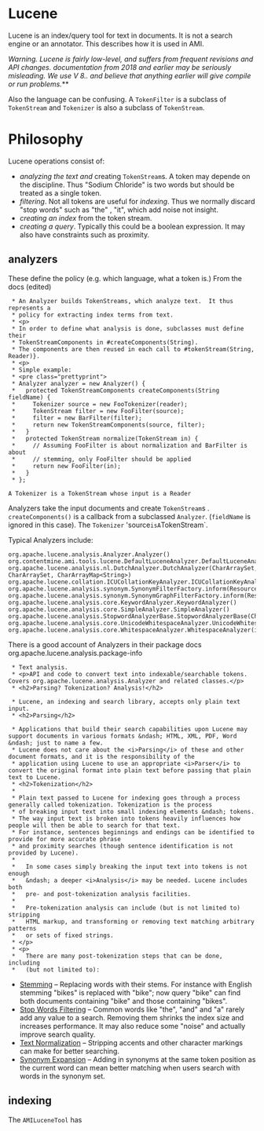 # Lucene

Lucene is an index/query tool for text in documents. It is not a search engine or an annotator. 
This describes how it is used in AMI.

***Warning. Lucene is fairly low-level, and suffers from frequent revisions and API changes. documentation from 2018 and earlier 
may be seriously misleading. We use V 8.*.* and believe that anything earlier will give compile or run problems.***

Also the language can be confusing. A `TokenFilter` is a subclass of `TokenStream` and `Tokenizer` is also a subclass of
`TokenStream`.

# Philosophy

Lucene operations consist of:
* *analyzing the text and* creating `TokenStream`s. A token may depende on the discipline. Thus "Sodium Chloride" is two words but 
should be treated as a single token.
* *filtering*. Not all tokens are useful for *indexing*. Thus we normally discard "stop words" such as "the" , "it", which add noise
not insight.
* *creating an index* from the token stream.
* *creating a query*. Typically this could be a boolean expression. It may also have constraints such as proximity.


## analyzers 
These define the policy (e.g. which language, what a token is.)
From the docs (edited)


```
 * An Analyzer builds TokenStreams, which analyze text.  It thus represents a
 * policy for extracting index terms from text.
 * <p>
 * In order to define what analysis is done, subclasses must define their
 * TokenStreamComponents in #createComponents(String).
 * The components are then reused in each call to #tokenStream(String, Reader)}.
 * <p>
 * Simple example:
 * <pre class="prettyprint">
 * Analyzer analyzer = new Analyzer() {
 *   protected TokenStreamComponents createComponents(String fieldName) {
 *     Tokenizer source = new FooTokenizer(reader);
 *     TokenStream filter = new FooFilter(source);
 *     filter = new BarFilter(filter);
 *     return new TokenStreamComponents(source, filter);
 *   }
 *   protected TokenStream normalize(TokenStream in) {
 *     // Assuming FooFilter is about normalization and BarFilter is about
 *     // stemming, only FooFilter should be applied
 *     return new FooFilter(in);
 *   }
 * };
 ```
 ```
A Tokenizer is a TokenStream whose input is a Reader
```

Analyzers take the input documents and create `TokenStream`s . `createComponents()` is a callback from a subclassed `Analyzer`. (`fieldName` is ignored in this case). The `Tokenizer` 'source` isA `TokenStream`.

Typical Analyzers include:
```
org.apache.lucene.analysis.Analyzer.Analyzer()
org.contentmine.ami.tools.lucene.DefaultLuceneAnalyzer.DefaultLuceneAnalyzer(Version)
org.apache.lucene.analysis.nl.DutchAnalyzer.DutchAnalyzer(CharArraySet, CharArraySet, CharArrayMap<String>)
org.apache.lucene.collation.ICUCollationKeyAnalyzer.ICUCollationKeyAnalyzer(Collator)
org.apache.lucene.analysis.synonym.SynonymFilterFactory.inform(ResourceLoader)
org.apache.lucene.analysis.synonym.SynonymGraphFilterFactory.inform(ResourceLoader)
org.apache.lucene.analysis.core.KeywordAnalyzer.KeywordAnalyzer()
org.apache.lucene.analysis.core.SimpleAnalyzer.SimpleAnalyzer()
org.apache.lucene.analysis.StopwordAnalyzerBase.StopwordAnalyzerBase(CharArraySet)
org.apache.lucene.analysis.core.UnicodeWhitespaceAnalyzer.UnicodeWhitespaceAnalyzer()
org.apache.lucene.analysis.core.WhitespaceAnalyzer.WhitespaceAnalyzer(int)
```
There is a good account of Analyzers in their package docs org.apache.lucene.analysis.package-info
```
 * Text analysis. 
 * <p>API and code to convert text into indexable/searchable tokens.  Covers org.apache.lucene.analysis.Analyzer and related classes.</p>
 * <h2>Parsing? Tokenization? Analysis!</h2>
 
 * Lucene, an indexing and search library, accepts only plain text input.
 * <h2>Parsing</h2>
 
 * Applications that build their search capabilities upon Lucene may support documents in various formats &ndash; HTML, XML, PDF, Word &ndash; just to name a few.
 * Lucene does not care about the <i>Parsing</i> of these and other document formats, and it is the responsibility of the 
 * application using Lucene to use an appropriate <i>Parser</i> to convert the original format into plain text before passing that plain text to Lucene.
 * <h2>Tokenization</h2>
 * 
 * Plain text passed to Lucene for indexing goes through a process generally called tokenization. Tokenization is the process
 * of breaking input text into small indexing elements &ndash; tokens.
 * The way input text is broken into tokens heavily influences how people will then be able to search for that text. 
 * For instance, sentences beginnings and endings can be identified to provide for more accurate phrase 
 * and proximity searches (though sentence identification is not provided by Lucene).
 * 
 *   In some cases simply breaking the input text into tokens is not enough
 *   &ndash; a deeper <i>Analysis</i> may be needed. Lucene includes both
 *   pre- and post-tokenization analysis facilities.
 * 
 *   Pre-tokenization analysis can include (but is not limited to) stripping
 *   HTML markup, and transforming or removing text matching arbitrary patterns
 *   or sets of fixed strings.
 * </p>
 * <p>
 *   There are many post-tokenization steps that can be done, including 
 *   (but not limited to):
```
<ul>
    <li><a href="http://en.wikipedia.org/wiki/Stemming">Stemming</a> &ndash; 
        Replacing words with their stems. 
        For instance with English stemming "bikes" is replaced with "bike"; 
        now query "bike" can find both documents containing "bike" and those containing "bikes".
    </li>
    <li><a href="http://en.wikipedia.org/wiki/Stop_words">Stop Words Filtering</a> &ndash; 
        Common words like "the", "and" and "a" rarely add any value to a search.
        Removing them shrinks the index size and increases performance.
        It may also reduce some "noise" and actually improve search quality.
    </li>
    <li><a href="http://en.wikipedia.org/wiki/Text_normalization">Text Normalization</a> &ndash; 
        Stripping accents and other character markings can make for better searching.
    </li>
    <li><a href="http://en.wikipedia.org/wiki/Synonym">Synonym Expansion</a> &ndash; 
        Adding in synonyms at the same token position as the current word can mean better 
        matching when users search with words in the synonym set.
    </li>
</ul>




## indexing 
The 
`AMILuceneTool` has
 
